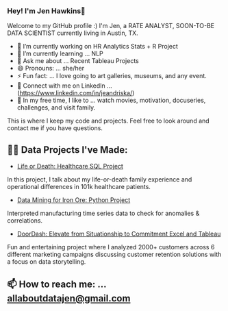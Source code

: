 ### Hey! I'm Jen Hawkins👋

Welcome to my GitHub profile :)
I'm Jen, a RATE ANALYST, SOON-TO-BE DATA SCIENTIST currently living in Austin, TX.

- 🔭 I’m currently working on HR Analytics Stats + R Project
- 🌱 I’m currently learning ... NLP
- 💬 Ask me about ... Recent Tableau Projects
- 😄 Pronouns: ... she/her
- ⚡ Fun fact: ... I love going to art galleries, museums, and any event.
- 🤝 Connect with me on LinkedIn ... (https://www.linkedin.com/in/jeandriska/)
- 🎈 In my free time, I like to ... watch movies, motivation, docuseries, challenges, and visit family.

This is where I keep my code and projects. Feel free to look around and contact me if you have questions.


## 👨‍💻 Data Projects I've Made:
- [Life or Death: Healthcare SQL Project](https://www.linkedin.com/pulse/life-death-trip-hospital-jen-hawkins-hhzpc/) 

In this project, I talk about my life-or-death family experience and operational differences in 101k healthcare patients.

- [Data Mining for Iron Ore: Python Project](https://www.linkedin.com/pulse/data-mining-iron-ore-jen-hawkins-pqbqc/)

Interpreted manufacturing time series data to check for anomalies & correlations.

- [DoorDash: Elevate from Situationship to Commitment Excel and Tableau](https://www.linkedin.com/pulse/doordash-elevate-from-situationship-commitment-jen-hawkins-7akrc/)

Fun and entertaining project where I analyzed 2000+ customers across 6 different marketing campaigns discussing customer retention solutions
with a focus on data storytelling.


## 📫 How to reach me: ... allaboutdatajen@gmail.com

